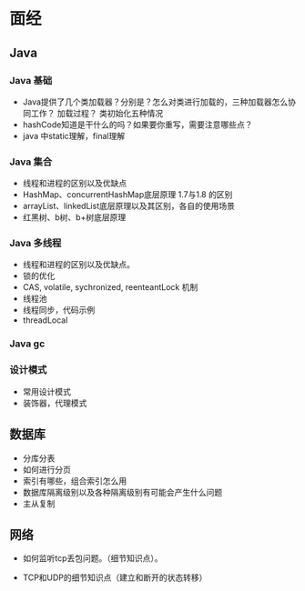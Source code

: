 # 面经

## Java

### Java 基础


* Java提供了几个类加载器？分别是？怎么对类进行加载的，三种加载器怎么协同工作？  加载过程？ 类初始化五种情况
* hashCode知道是干什么的吗？如果要你重写，需要注意哪些点？
* java 中static理解，final理解


### Java 集合

* 线程和进程的区别以及优缺点
* HashMap、concurrentHashMap底层原理 1.7与1.8 的区别
* arrayList、linkedList底层原理以及其区别，各自的使用场景
* 红黑树、b树、b+树底层原理

### Java 多线程

* 线程和进程的区别以及优缺点。
* 锁的优化
* CAS, volatile, sychronized, reenteantLock 机制
* 线程池
* 线程同步，代码示例
* threadLocal

### Java gc

### 设计模式

* 常用设计模式
* 装饰器，代理模式

## 数据库

* 分库分表
* 如何进行分页
* 索引有哪些，组合索引怎么用
* 数据库隔离级别以及各种隔离级别有可能会产生什么问题
* 主从复制

## 网络

* 如何监听tcp丢包问题。（细节知识点）。

* TCP和UDP的细节知识点（建立和断开的状态转移）
